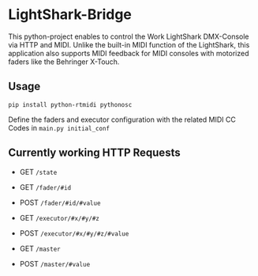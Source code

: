 # LightShark-Bridge
 
This python-project enables to control the Work LightShark DMX-Console via HTTP and MIDI. 
Unlike the built-in MIDI function of the LightShark, this application also supports MIDI feedback for MIDI consoles with motorized faders like the Behringer X-Touch.



## Usage

```
pip install python-rtmidi pythonosc
```

Define the faders and executor configuration with the related MIDI CC Codes in `main.py initial_conf`


## Currently working HTTP Requests

- GET `/state`


- GET `/fader/#id`
- POST `/fader/#id/#value`


- GET `/executor/#x/#y/#z`
- POST `/executor/#x/#y/#z/#value`


- GET `/master`
- POST `/master/#value`



